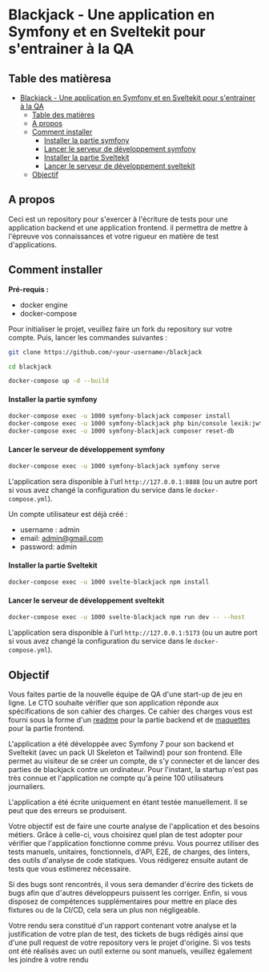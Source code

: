 # Blackjack - Une application en Symfony et en Sveltekit pour s'entrainer à la QA

## Table des matièresa

- [Blackjack - Une application en Symfony et en Sveltekit pour s'entrainer à la QA](#blackjack---une-application-en-symfony-et-en-sveltekit-pour-sentrainer-à-la-qa)
  - [Table des matières](#table-des-matières)
  - [A propos](#a-propos)
  - [Comment installer](#comment-installer)
      - [Installer la partie symfony](#installer-la-partie-symfony)
      - [Lancer le serveur de développement symfony](#lancer-le-serveur-de-développement-symfony)
      - [Installer la partie Sveltekit](#installer-la-partie-sveltekit)
      - [Lancer le serveur de développement sveltekit](#lancer-le-serveur-de-développement-sveltekit)
  - [Objectif](#objectif)


## A propos

Ceci est un repository pour s'exercer à l'écriture de tests pour une application backend et une application frontend. il permettra de mettre à l'épreuve vos connaissances et votre rigueur en matière de test d'applications.

## Comment installer

**Pré-requis :**

 * docker engine
 * docker-compose

Pour initialiser le projet, veuillez faire un fork du repository sur votre compte. Puis, lancer les commandes suivantes :

```bash
git clone https://github.com/<your-username>/blackjack

cd blackjack

docker-compose up -d --build
```

#### Installer la partie symfony

```bash
docker-compose exec -u 1000 symfony-blackjack composer install
docker-compose exec -u 1000 symfony-blackjack php bin/console lexik:jwt:generate-keypair
docker-compose exec -u 1000 symfony-blackjack composer reset-db
```

#### Lancer le serveur de développement symfony

```bash
docker-compose exec -u 1000 symfony-blackjack symfony serve
```

L'application sera disponible à l'url `http://127.0.0.1:8888` (ou un autre port si vous avez changé la configuration du service dans le `docker-compose.yml`).

Un compte utilisateur est déjà créé : 
 * username : admin
 * email: admin@gmail.com
 * password: admin

#### Installer la partie Sveltekit

```bash
docker-compose exec -u 1000 svelte-blackjack npm install
```

#### Lancer le serveur de développement sveltekit

```bash
docker-compose exec -u 1000 svelte-blackjack npm run dev -- --host
```

L'application sera disponible à l'url `http://127.0.0.1:5173` (ou un autre port si vous avez changé la configuration du service dans le `docker-compose.yml`).

## Objectif

Vous faites partie de la nouvelle équipe de QA d'une start-up de jeu en ligne. Le CTO souhaite vérifier que son application réponde aux spécifications de son cahier des charges. Ce cahier des charges vous est fourni sous la forme d'un [readme](./symfony-blackjack/README.md) pour la partie backend et de [maquettes](./svelte-blackjack/doc/models/) pour la partie frontend.

L'application a été développée avec Symfony 7 pour son backend et Sveltekit (avec un pack UI Skeleton et Tailwind) pour son frontend. Elle permet au visiteur de se créer un compte, de s'y connecter et de lancer des parties de blackjack contre un ordinateur. Pour l'instant, la startup n'est pas très connue et l'application ne compte qu'à peine 100 utilisateurs journaliers.

L'application a été écrite uniquement en étant testée manuellement. Il se peut que des erreurs se produisent.

Votre objectif est de faire une courte analyse de l'application et des besoins métiers. Grâce à celle-ci, vous choisirez quel plan de test adopter pour vérifier que l'application fonctionne comme prévu. Vous pourrez utiliser des tests manuels, unitaires, fonctionnels, d'API, E2E, de charges, des linters, des outils d'analyse de code statiques. Vous rédigerez ensuite autant de tests que vous estimerez nécessaire. 

Si des bugs sont rencontrés, il vous sera demander d'écrire des tickets de bugs afin que d'autres développeurs puissent les corriger. Enfin, si vous disposez de compétences supplémentaires pour mettre en place des fixtures ou de la CI/CD, cela sera un plus non négligeable.

Votre rendu sera constitué d'un rapport contenant votre analyse et la justification de votre plan de test, des tickets de bugs rédigés ainsi que d'une pull request de votre repository vers le projet d'origine. Si vos tests ont été réalisés avec un outil externe ou sont manuels, veuillez également les joindre à votre rendu
